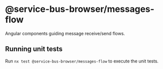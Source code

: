 # @service-bus-browser/messages-flow

Angular components guiding message receive/send flows.

## Running unit tests

Run `nx test @service-bus-browser/messages-flow` to execute the unit tests.
